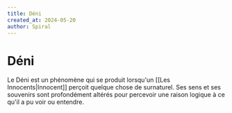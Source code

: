 ```yaml
---
title: Déni
created_at: 2024-05-20
author: Spiral
---
```

# Déni
Le Déni est un phénomène qui se produit lorsqu'un [[Les Innocents|Innocent]] perçoit quelque chose de surnaturel. Ses sens et ses souvenirs sont profondément altérés pour percevoir une raison logique à ce qu'il a pu voir ou entendre. 